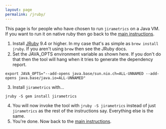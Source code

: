 ```yaml
---
layout: page
permalink: /jruby/
---
```

This page is for people who have chosen to run `jirametrics` on a Java VM. If you want to run it on native ruby then go back to the [main instructions](https://github.com/mikebowler/jirametrics/wiki).

1. Install [JRuby](https://www.jruby.org) 9.4 or higher. In my case that's as simple as `brew install jruby`. If you aren't using `brew` then see the JRuby docs.
2. Set the JAVA_OPTS environment variable as shown here. If you don't do that then the tool will hang when it tries to generate the dependency report.
```
export JAVA_OPTS="--add-opens java.base/sun.nio.ch=ALL-UNNAMED --add-opens java.base/java.io=ALL-UNNAMED"
```
3. Install `jirametrics` with...
```
jruby -S gem install jirametrics
```
4. You will now invoke the tool with `jruby -S jirametrics` instead of just `jirametrics` as the rest of the instructions say. Everything else is the same.
5. You're done. Now back to the [main instructions](https://github.com/mikebowler/jirametrics/wiki).

